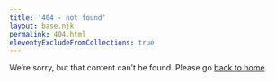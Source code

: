 ```yaml
---
title: '404 - not found'
layout: base.njk
permalink: 404.html
eleventyExcludeFromCollections: true
---
```


We’re sorry, but that content can’t be found. Please go [back to home](/).


